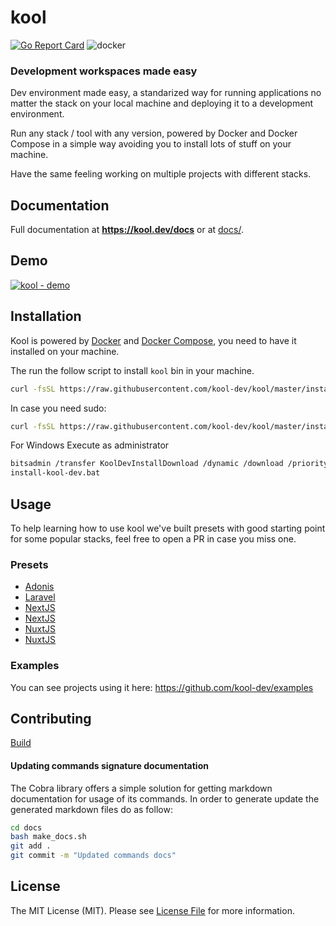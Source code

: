 # kool

[![Go Report Card](https://goreportcard.com/badge/github.com/kool-dev/kool)](https://goreportcard.com/report/github.com/kool-dev/kool)
![docker](https://github.com/kool-dev/kool/workflows/docker/badge.svg)
### Development workspaces made easy

Dev environment made easy, a standarized way for running applications no matter the stack on your local machine and deploying it to a development environment.

Run any stack / tool with any version, powered by Docker and Docker Compose in a simple way avoiding you to install lots of stuff on your machine.

Have the same feeling working on multiple projects with different stacks.

## Documentation

Full documentation at **https://kool.dev/docs** or at [docs/](docs/).

## Demo

<a href="https://www.youtube.com/watch?v=c4LonyQkFEI" target="_blank" title="Click to see full demo">
    <img src="https://user-images.githubusercontent.com/347400/87970968-fad10c80-ca9a-11ea-9bef-a88400b01f2c.png" alt="kool - demo" style="max-width:100%;">
</a>

## Installation

Kool is powered by [Docker](https://docs.docker.com/get-docker/) and [Docker Compose](https://docs.docker.com/compose/install/), you need to have it installed on your machine.

The run the follow script to install `kool` bin in your machine.

```bash
curl -fsSL https://raw.githubusercontent.com/kool-dev/kool/master/install.sh | bash
```
In case you need sudo:

```bash
curl -fsSL https://raw.githubusercontent.com/kool-dev/kool/master/install.sh | sudo bash
```

For Windows
Execute as administrator

```bash
bitsadmin /transfer KoolDevInstallDownload /dynamic /download /priority foreground https://raw.githubusercontent.com/kool-dev/kool/master/install.bat install-kool-dev.bat
install-kool-dev.bat
```

## Usage

To help learning how to use kool we've built presets with good starting point for some popular stacks, feel free to open a PR in case you miss one.

### Presets

- [Adonis](docs/2-resets/Adonis.md)
- [Laravel](docs/2-Presets/Laravel.md)
- [NextJS](docs/2-Presets/NestJS.md)
- [NextJS](docs/2-Presets/NextJS.md)
- [NuxtJS](docs/2-Presets/NuxtJS.md)
- [NuxtJS](docs/2-Presets/Symfony.md)

### Examples

You can see projects using it here: https://github.com/kool-dev/examples

## Contributing

[Build](docs/build.md)

#### Updating commands signature documentation

The Cobra library offers a simple solution for getting markdown documentation for usage of its commands. In order to generate update the generated markdown files do as follow:

```bash
cd docs
bash make_docs.sh
git add .
git commit -m "Updated commands docs"
```

## License

The MIT License (MIT). Please see [License File](LICENSE.md) for more information.
